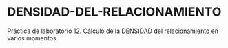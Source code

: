 # DENSIDAD-DEL-RELACIONAMIENTO
 Práctica de laboratorio 12. Cálculo de la DENSIDAD del relacionamiento en varios momentos
